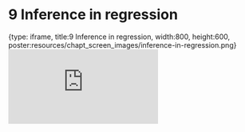 # 9 Inference in regression
 
{type: iframe, title:9 Inference in regression, width:800, height:600, poster:resources/chapt_screen_images/inference-in-regression.png}
![](https://b7m.github.io/Regression_Models/no_toc/inference-in-regression.html)
 

 
